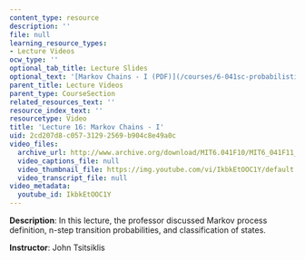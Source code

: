 ```yaml
---
content_type: resource
description: ''
file: null
learning_resource_types:
- Lecture Videos
ocw_type: ''
optional_tab_title: Lecture Slides
optional_text: '[Markov Chains - I (PDF)](/courses/6-041sc-probabilistic-systems-analysis-and-applied-probability-fall-2013/resources/mit6_041scf13_l16)'
parent_title: Lecture Videos
parent_type: CourseSection
related_resources_text: ''
resource_index_text: ''
resourcetype: Video
title: 'Lecture 16: Markov Chains - I'
uid: 2cd207d8-c057-3129-2569-b904c8e49a0c
video_files:
  archive_url: http://www.archive.org/download/MIT6.041F10/MIT6_041F11_lec16_300k.mp4
  video_captions_file: null
  video_thumbnail_file: https://img.youtube.com/vi/IkbkEtOOC1Y/default.jpg
  video_transcript_file: null
video_metadata:
  youtube_id: IkbkEtOOC1Y
---
```


**Description**: In this lecture, the professor discussed Markov process definition, n-step transition probabilities, and classification of states.

**Instructor**: John Tsitsiklis
